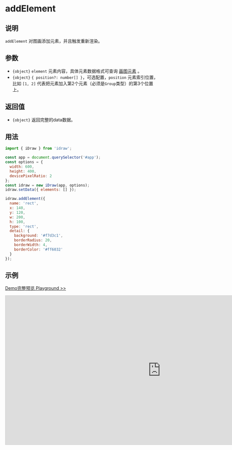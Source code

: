 # addElement

## 说明

`addElement` 对图画添加元素，并且触发重新渲染。

## 参数

- `{object}` `element` 元素内容，具体元素数据格式可查询 [画图元素](./../element/info.md) 。
- `{object}` `{ position?: number[] }`，可选配置，`position` 元素索引位置，比如 `[1, 2]` 代表把元素加入第2个元素（必须是`Group`类型）的第3个位置上。

## 返回值

- `{object}` 返回完整的data数据。

## 用法

```js
import { iDraw } from 'idraw';

const app = document.querySelector('#app');
const options = {
  width: 600,
  height: 400,
  devicePixelRatio: 2
};
const idraw = new iDraw(app, options);
idraw.setData({ elements: [] });

idraw.addElement({
  name: 'rect',
  x: 140,
  y: 120,
  w: 200,
  h: 100,
  type: 'rect',
  detail: {
    background: '#f7d3c1',
    borderRadius: 20,
    borderWidth: 4,
    borderColor: '#ff6032'
  }
});
```

## 示例

[Demo完整预览 Playground >>](https://idrawjs.com/playground/?demo=api-addElement)

<iframe class="idraw-playground-preview" 
  src="https://idrawjs.com/playground/?demo=api-addElement&header=false&sider=false&default-editor-split=50" 
  width="1000" height="480" frameborder="no" border="0"
  style="border: 1px solid #cecece; margin: 0px auto;"
></iframe>
